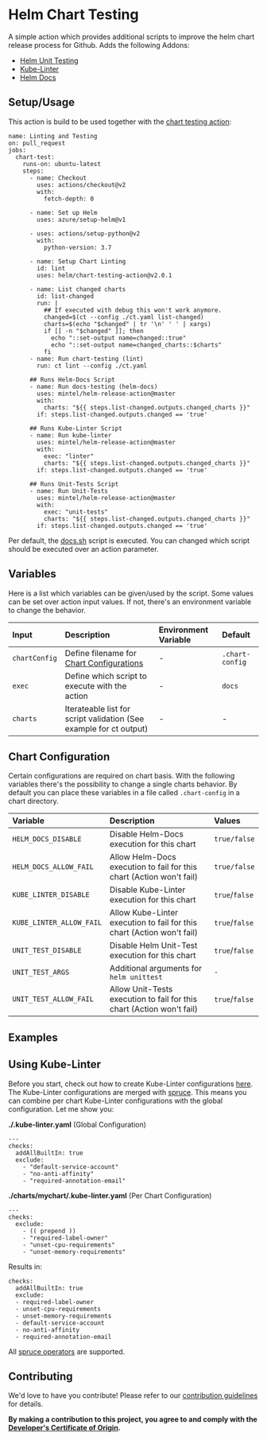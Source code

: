 # Helm Chart Testing

A simple action which provides additional scripts to improve the helm chart release process for Github. Adds the following Addons:

  * [Helm Unit Testing](https://github.com/quintush/helm-unittest)
  * [Kube-Linter](https://github.com/stackrox/kube-linter)
  * [Helm Docs](https://github.com/norwoodj/helm-docs)

## Setup/Usage

This action is build to be used together with the [chart testing action](https://github.com/helm/chart-testing-action):

```
name: Linting and Testing
on: pull_request
jobs: 
  chart-test:
    runs-on: ubuntu-latest
    steps:
      - name: Checkout
        uses: actions/checkout@v2
        with:
          fetch-depth: 0

      - name: Set up Helm
        uses: azure/setup-helm@v1

      - uses: actions/setup-python@v2
        with:
          python-version: 3.7

      - name: Setup Chart Linting
        id: lint
        uses: helm/chart-testing-action@v2.0.1

      - name: List changed charts
        id: list-changed
        run: |
          ## If executed with debug this won't work anymore.
          changed=$(ct --config ./ct.yaml list-changed)
          charts=$(echo "$changed" | tr '\n' ' ' | xargs)
          if [[ -n "$changed" ]]; then
            echo "::set-output name=changed::true"
            echo "::set-output name=changed_charts::$charts"
          fi
      - name: Run chart-testing (lint)
        run: ct lint --config ./ct.yaml 

      ## Runs Helm-Docs Script
      - name: Run docs-testing (helm-docs)
        uses: mintel/helm-release-action@master
        with:
          charts: "${{ steps.list-changed.outputs.changed_charts }}"
        if: steps.list-changed.outputs.changed == 'true'  
 
      ## Runs Kube-Linter Script
      - name: Run kube-linter 
        uses: mintel/helm-release-action@master
        with:
          exec: "linter"
          charts: "${{ steps.list-changed.outputs.changed_charts }}"
        if: steps.list-changed.outputs.changed == 'true'  

      ## Runs Unit-Tests Script
      - name: Run Unit-Tests
        uses: mintel/helm-release-action@master
        with:
          exec: "unit-tests"
          charts: "${{ steps.list-changed.outputs.changed_charts }}"
        if: steps.list-changed.outputs.changed == 'true'
```

Per default, the [docs.sh](./scripts/docs.sh) script is executed. You can changed which script should be executed over an action parameter.


## Variables

Here is a list which variables can be given/used by the script. Some values can be set over action input values. If not, there's an environment variable to change the behavior.

| Input | Description | Environment Variable | Default |
| :---- | :---------- | :------------------- | :------ |
| `chartConfig` | Define filename for [Chart Configurations](#chart-configuration) | - | `.chart-config` |
| `exec` | Define which script to execute with the action | - | `docs` |
| `charts` | Iterateable list for script validation (See example for ct output) | - | - |

## Chart Configuration

Certain configurations are required on chart basis. With the following variables there's the possibility to change a single charts behavior. By default you can place these variables in a file called `.chart-config` in a chart directory.

| Variable | Description | Values |
| :------- | :---------- | :----- |
| `HELM_DOCS_DISABLE` | Disable Helm-Docs execution for this chart| `true/false` |
| `HELM_DOCS_ALLOW_FAIL` | Allow Helm-Docs execution to fail for this chart (Action won't fail) | `true/false` |
| `KUBE_LINTER_DISABLE` | Disable Kube-Linter execution for this chart | `true`/`false` |
| `KUBE_LINTER_ALLOW_FAIL` | Allow Kube-Linter execution to fail for this chart (Action won't fail) | `true`/`false` |
| `UNIT_TEST_DISABLE` | Disable Helm Unit-Test execution for this chart | `true`/`false` |
| `UNIT_TEST_ARGS` | Additional arguments for `helm unittest` | `-` |
| `UNIT_TEST_ALLOW_FAIL` | Allow Unit-Tests execution to fail for this chart (Action won't fail)  | `true`/`false` |

## Examples

## Using Kube-Linter

Before you start, check out how to create Kube-Linter configurations [here](https://github.com/stackrox/kube-linter/blob/main/docs/configuring-kubelinter.md). The Kube-Linter configurations are merged with [spruce](https://github.com/geofffranks/spruce). This means you can combine per chart Kube-Linter configurations with the global configuration. Let me show you:

**./.kube-linter.yaml** (Global Configuration)

```
---
checks:
  addAllBuiltIn: true
  exclude:
    - "default-service-account"
    - "no-anti-affinity"
    - "required-annotation-email"
```

**./charts/mychart/.kube-linter.yaml** (Per Chart Configuration)

```
---
checks:
  exclude:
    - (( prepend ))
    - "required-label-owner"
    - "unset-cpu-requirements"
    - "unset-memory-requirements"
```

Results in:

```
checks:
  addAllBuiltIn: true
  exclude:
  - required-label-owner
  - unset-cpu-requirements
  - unset-memory-requirements
  - default-service-account
  - no-anti-affinity
  - required-annotation-email
```

All [spruce operators](https://github.com/geofffranks/spruce/blob/master/doc/operators.md) are supported.

## Contributing

We'd love to have you contribute! Please refer to our [contribution guidelines](CONTRIBUTING.md) for details.

**By making a contribution to this project, you agree to and comply with the
[Developer's Certificate of Origin](https://developercertificate.org/).**
